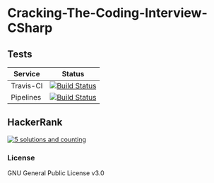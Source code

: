 # Cracking-The-Coding-Interview-CSharp 

## Tests

| Service   | Status |
|-----------|--------|
| Travis-CI | [![Build Status](https://travis-ci.com/TVilaboa/Cracking-The-Coding-Interview-CSharp.svg?branch=master)](https://travis-ci.com/TVilaboa/Cracking-The-Coding-Interview-CSharp)
| Pipelines | [![Build Status](https://dev.azure.com/TLVilaboa/Cracking%20The%20Coding%20Interview%20CSharp/_apis/build/status/TVilaboa.Cracking-The-Coding-Interview-CSharp)](https://dev.azure.com/TLVilaboa/Cracking%20The%20Coding%20Interview%20CSharp/_build/latest?definitionId=1)

## HackerRank

[![5 solutions and counting](https://img.shields.io/badge/Challenges-5-blue.svg)](https://www.hackerrank.com/tvilaboa?hr_r=1)

### License ###

GNU General Public License v3.0

